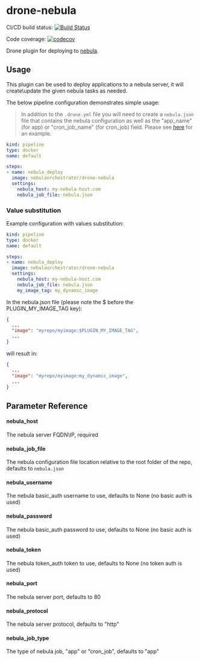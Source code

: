 # drone-nebula

CI/CD build status: [![Build Status](https://cloud.drone.io/api/badges/nebula-orchestrator/drone-nebula/status.svg)](https://cloud.drone.io/nebula-orchestrator/drone-nebula)

Code coverage: [![codecov](https://codecov.io/gh/nebula-orchestrator/drone-nebula/branch/master/graph/badge.svg)](https://codecov.io/gh/naorlivne/drone-nebula)

Drone plugin for deploying to [nebula](http://nebula-orchestrator.github.io/).

## Usage

This plugin can be used to deploy applications to a nebula server, it will create\update the given nebula tasks as needed.

The below pipeline configuration demonstrates simple usage:

> In addition to the `.drone.yml` file you will need to create a `nebula.json` file that contains the nebula configuration as well as the "app_name" (for app) or "cron_job_name" (for cron_job) field. Please see [here](https://github.com/nebula-orchestrator/drone-nebula/blob/master/test/test_files/nebula.json) for an example. 

```yaml
kind: pipeline
type: docker
name: default

steps:
- name: nebula_deploy
  image: nebulaorchestrator/drone-nebula
  settings:
    nebula_host: my-nebula-host.com
    nebula_job_file: nebula.json
```

### Value substitution

Example configuration with values substitution:
```yaml
kind: pipeline
type: docker
name: default

steps:
- name: nebula_deploy
  image: nebulaorchestrator/drone-nebula
  settings:
    nebula_host: my-nebula-host.com
    nebula_job_file: nebula.json
    my_image_tag: my_dynamic_image
```

In the nebula.json file (please note the $ before the PLUGIN_MY_IMAGE_TAG key):

```json
{
  ...
  "image": "myrepo/myimage:$PLUGIN_MY_IMAGE_TAG",
  ...
}
```

will result in:

```json
{
  ...
  "image": "myrepo/myimage:my_dynamic_image",
  ...
}
```

## Parameter Reference

#### nebula_host

The nebula server FQDN\IP, required

#### nebula_job_file

The nebula configuration file location relative to the root folder of the repo, defaults to `nebula.json`

#### nebula_username

The nebula basic_auth username to use, defaults to None (no basic auth is used)

#### nebula_password

The nebula basic_auth password to use, defaults to None (no basic auth is used)

#### nebula_token

The nebula token_auth token to use, defaults to None (no token auth is used)


#### nebula_port

The nebula server port, defaults to 80

#### nebula_protocol

The nebula server protocol, defaults to "http"

#### nebula_job_type

The type of nebula job, "app" or "cron_job", defaults to "app"
